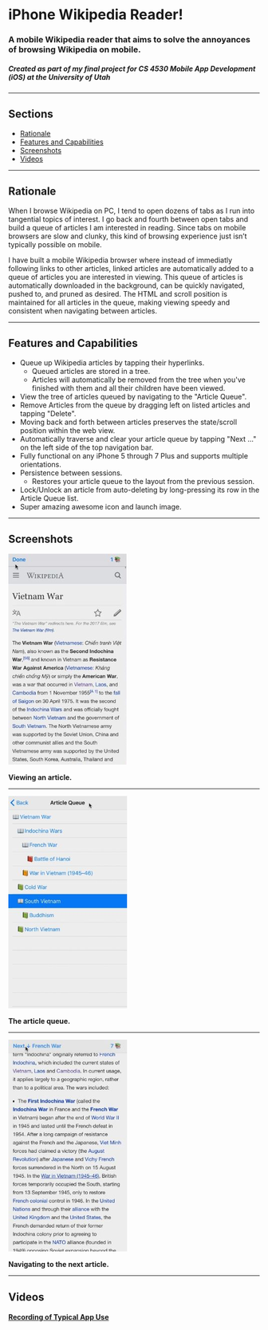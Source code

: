 # iPhone Wikipedia Reader!
### A mobile Wikipedia reader that aims to solve the annoyances of browsing Wikipedia on mobile. 
##### *Created as part of my final project for CS 4530 Mobile App Development (iOS) at the University of Utah*

- - - - 

## Sections
 - [Rationale](#rationale)
 - [Features and Capabilities](#features-and-capabilities)
 - [Screenshots](#screenshots)
 - [Videos](#videos)

- - - -

## Rationale 
When I browse Wikipedia on PC, I tend to open dozens of tabs as I run into tangential topics of interest. I go back and fourth between open tabs and build a queue of articles I am interested in reading. Since tabs on mobile browsers are slow and clunky, this kind of browsing experience just isn’t typically possible on mobile. 

I have built a mobile Wikipedia browser where instead of immediatly following links to other articles, linked articles are automatically added to a queue of articles you are interested in viewing. This queue of articles is automatically downloaded in the background, can be quickly navigated, pushed to, and pruned as desired. The HTML and scroll position is maintained for all articles in the queue, making viewing speedy and consistent when navigating between articles.

- - - -

## Features and Capabilities

* Queue up Wikipedia articles by tapping their hyperlinks.
	* Queued articles are stored in a tree.
	* Articles will automatically be removed from the tree when you've finished with them and all their children have been viewed.
* View the tree of articles queued by navigating to the "Article Queue".
* Remove Articles from the queue by dragging left on listed articles and tapping "Delete".
* Moving back and forth between articles preserves the state/scroll position within the web view.
* Automatically traverse and clear your article queue by tapping "Next ..." on the left side of the top navigation bar.
* Fully functional on any iPhone 5 through 7 Plus and supports multiple orientations.
* Persistence between sessions.
	* Restores your article queue to the layout from the previous session.
* Lock/Unlock an article from auto-deleting by long-pressing its row in the Article Queue list.
* Super amazing awesome icon and launch image.

- - - -

## Screenshots

![main article viewing](docs/images/1.JPG)

**Viewing an article.**

- - - - 

![article queue](docs/images/2.JPG)

**The article queue.**

- - - -

![navigating](docs/images/3.JPG)

**Navigating to the next article.**

- - - - 

## Videos

#### [Recording of Typical App Use](https://youtu.be/odCOLLxlNBI)
